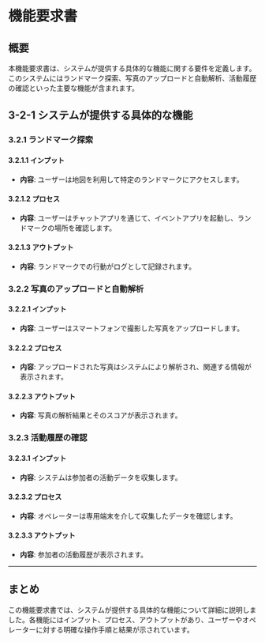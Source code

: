 # 機能要求書

## 概要
本機能要求書は、システムが提供する具体的な機能に関する要件を定義します。このシステムにはランドマーク探索、写真のアップロードと自動解析、活動履歴の確認といった主要な機能が含まれます。

## 3-2-1 システムが提供する具体的な機能

### 3.2.1 ランドマーク探索

#### 3.2.1.1 インプット
- **内容**: ユーザーは地図を利用して特定のランドマークにアクセスします。

#### 3.2.1.2 プロセス
- **内容**: ユーザーはチャットアプリを通じて、イベントアプリを起動し、ランドマークの場所を確認します。

#### 3.2.1.3 アウトプット
- **内容**: ランドマークでの行動がログとして記録されます。

### 3.2.2 写真のアップロードと自動解析

#### 3.2.2.1 インプット
- **内容**: ユーザーはスマートフォンで撮影した写真をアップロードします。

#### 3.2.2.2 プロセス
- **内容**: アップロードされた写真はシステムにより解析され、関連する情報が表示されます。

#### 3.2.2.3 アウトプット
- **内容**: 写真の解析結果とそのスコアが表示されます。

### 3.2.3 活動履歴の確認

#### 3.2.3.1 インプット
- **内容**: システムは参加者の活動データを収集します。

#### 3.2.3.2 プロセス
- **内容**: オペレーターは専用端末を介して収集したデータを確認します。

#### 3.2.3.3 アウトプット
- **内容**: 参加者の活動履歴が表示されます。

---

## まとめ
この機能要求書では、システムが提供する具体的な機能について詳細に説明しました。各機能にはインプット、プロセス、アウトプットがあり、ユーザーやオペレーターに対する明確な操作手順と結果が示されています。